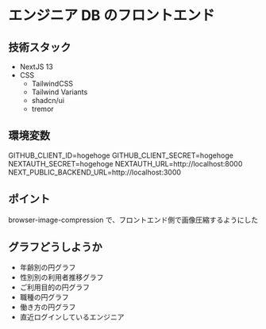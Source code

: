 # エンジニア DB のフロントエンド

## 技術スタック

- NextJS 13
- CSS
  - TailwindCSS
  - Tailwind Variants
  - shadcn/ui
  - tremor

## 環境変数

GITHUB_CLIENT_ID=hogehoge
GITHUB_CLIENT_SECRET=hogehoge
NEXTAUTH_SECRET=hogehoge
NEXTAUTH_URL=http://localhost:8000
NEXT_PUBLIC_BACKEND_URL=http://localhost:3000

## ポイント

browser-image-compression で、フロントエンド側で画像圧縮するようにした

## グラフどうしようか

- 年齢別の円グラフ
- 性別別の利用者推移グラフ
- ご利用目的の円グラフ
- 職種の円グラフ
- 働き方の円グラフ
- 直近ログインしているエンジニア
